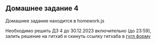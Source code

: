 ## Домашнее задание 4

Домашнее задание находится в homework.js

Необходимо решить ДЗ 4 до 30.12.2023 включительно (до 23:59), залить решение на гитхаб и скинуть ссылку гитхаба в [гугл форму](https://docs.google.com/forms/d/e/1FAIpQLSfLfwzWIEhtfF40s4oVKEFtNOHYRNNHUWK3bTPMxBaAwr_O7g/viewform)
